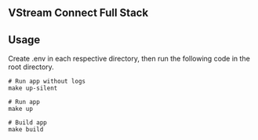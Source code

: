 ## VStream Connect Full Stack

## Usage
Create .env in each respective directory, then run the following code in the root directory.

```
# Run app without logs
make up-silent

# Run app
make up

# Build app
make build
```
